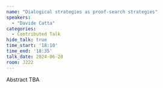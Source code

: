 ```yaml
---
name: "Dialogical strategies as proof-search strategies"
speakers:
  - "Davide Catta"
categories:
  - Contributed Talk
hide_talk: true
time_start: '18:10'
time_end: '18:35'
talk_date: 2024-06-28
room: J222
---
```


Abstract TBA

